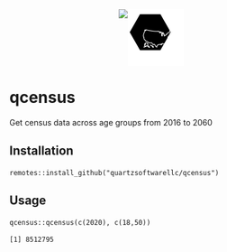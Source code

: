 <div style="display: flex; justify-content: center;"><img href="https://quartzsoftware.com" src="https://quartzsoftware-assets.s3.amazonaws.com/logo.svg" height="100"/><img src="./logo.svg" height="100"/></div>

# qcensus

Get census data across age groups from 2016 to 2060

## Installation 

```{R}
remotes::install_github("quartzsoftwarellc/qcensus")
```

## Usage


```{R}
qcensus::qcensus(c(2020), c(18,50))
```

```{R}
[1] 8512795
```